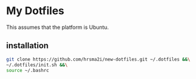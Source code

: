 # My Dotfiles

This assumes that the platform is Ubuntu.

## installation

```sh
git clone https://github.com/hrsma2i/new-dotfiles.git ~/.dotfiles &&\
~/.dotfiles/init.sh &&\
source ~/.bashrc
```
